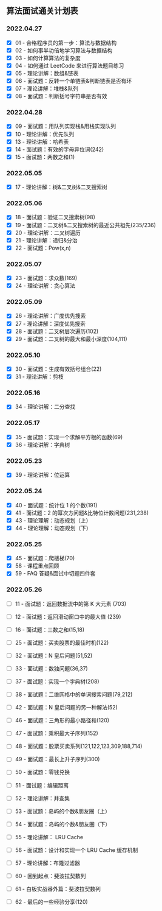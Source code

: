 ## 算法面试通关计划表

### 2022.04.27

- [x] 01 - 合格程序员的第一步：算法与数据结构
- [x] 02 - 如何事半功倍地学习算法与数据结构
- [x] 03 - 如何计算算法的复杂度
- [x] 04 - 如何通过 LeetCode 来进行算法题目练习
- [x] 05 - 理论讲解：数组&链表
- [x] 06 - 面试题：反转一个单链表&判断链表是否有环
- [x] 07 - 理论讲解：堆栈&队列
- [x] 08 - 面试题：判断括号字符串是否有效

### 2022.04.28

- [x] 09 - 面试题：用队列实现栈&用栈实现队列
- [x] 10 - 理论讲解：优先队列
- [x] 13 - 理论讲解：哈希表
- [x] 14 - 面试题：有效的字母异位词(242)
- [x] 15 - 面试题：两数之和(1)

### 2022.05.05

- [x] 17 - 理论讲解：树&二叉树&二叉搜索树

### 2022.05.06

- [x] 18 - 面试题：验证二叉搜索树(98)
- [x] 19 - 面试题：二叉树&二叉搜索树的最近公共祖先(235/236)
- [x] 20 - 理论讲解：二叉树遍历
- [x] 21 - 理论讲解：递归&分治
- [x] 22 - 面试题：Pow(x,n)

### 2022.05.07

- [x] 23 - 面试题：求众数(169)
- [x] 24 - 理论讲解：贪心算法

### 2022.05.09

- [x] 26 - 理论讲解：广度优先搜索
- [x] 27 - 理论讲解：深度优先搜索
- [x] 28 - 面试题：二叉树层次遍历(102)
- [x] 29 - 面试题：二叉树的最大和最小深度(104,111)

### 2022.05.10

- [x] 30 - 面试题：生成有效括号组合(22)
- [x] 31 - 理论讲解：剪枝

### 2022.05.16

- [x] 34 - 理论讲解：二分查找

### 2022.05.17

- [x] 35 - 面试题：实现一个求解平方根的函数(69)
- [x] 36 - 理论讲解：字典树

### 2022.05.23

- [x] 39 - 理论讲解：位运算

### 2022.05.24

- [x] 40 - 面试题：统计位 1 的个数(191)
- [x] 41 - 面试题：2 的幂次方问题&比特位计数问题(231,238)
- [x] 43 - 理论理解：动态规划（上）
- [x] 44 - 理论理解：动态规划（下）

### 2022.05.25

- [x] 45 - 面试题：爬楼梯(70)
- [x] 58 - 课程重点回顾
- [x] 59 - FAQ 答疑&面试中切题四件套

### 2022.05.26

- [ ] 11 - 面试题：返回数据流中的第 K 大元素 (703)
- [ ] 12 - 面试题：返回滑动窗口中的最大值 (239)
- [ ] 16 - 面试题：三数之和(15,18)
- [ ] 25 - 面试题：买卖股票的最佳时机(122)
- [ ] 32 - 面试题：N 皇后问题(51,52)
- [ ] 33 - 面试题：数独问题(36,37)
- [ ] 37 - 面试题：实现一个字典树(208)
- [ ] 38 - 面试题：二维网格中的单词搜索问题(79,212)
- [ ] 42 - 面试题：N 皇后问题的另一种解法(52)
- [ ] 46 - 面试题：三角形的最小路径和(120)
- [ ] 47 - 面试题：乘积最大子序列(152)
- [ ] 48 - 面试题：股票买卖系列(121,122,123,309,188,714)
- [ ] 49 - 面试题：最长上升子序列(300)
- [ ] 50 - 面试题：零钱兑换
- [ ] 51 - 面试题：编辑距离

- [ ] 52 - 理论讲解：并查集
- [ ] 53 - 面试题：岛屿的个数&朋友圈（上）
- [ ] 54 - 面试题：岛屿的个数&朋友圈（下）
- [ ] 55 - 理论讲解： LRU Cache
- [ ] 56 - 面试题：设计和实现一个 LRU Cache 缓存机制
- [ ] 57 - 理论讲解：布隆过滤器
- [ ] 60 - 回到起点：斐波拉契数列
- [ ] 61 - 白板实战番外篇：斐波拉契数列
- [ ] 62 - 最后的一些经验分享(120)
